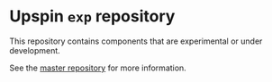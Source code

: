 # Upspin `exp` repository

This repository contains components that are experimental or under development.

See the [master repository](https://github.com/upspin/upspin#readme) for more information.
